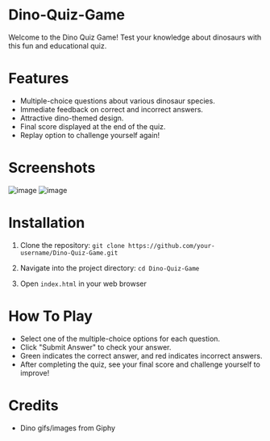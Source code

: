 # Dino-Quiz-Game
Welcome to the Dino Quiz Game! Test your knowledge about dinosaurs with this fun and educational quiz.

# Features
* Multiple-choice questions about various dinosaur species.
* Immediate feedback on correct and incorrect answers.
* Attractive dino-themed design.
* Final score displayed at the end of the quiz.
* Replay option to challenge yourself again!

# Screenshots
![image](https://github.com/ThatGuyAl3xC/Dino-Quiz-Game/assets/62447075/c74ed524-9e9d-4ac7-9efa-8d750ee693a7) 
![image](https://github.com/ThatGuyAl3xC/Dino-Quiz-Game/assets/62447075/f97a90f2-48fb-47a6-8941-fb5552d15685)

# Installation
1. Clone the repository:
   ```git clone https://github.com/your-username/Dino-Quiz-Game.git```
   
3. Navigate into the project directory:
   ```cd Dino-Quiz-Game```

5. Open `index.html` in your web browser

# How To Play
* Select one of the multiple-choice options for each question.
* Click "Submit Answer" to check your answer.
* Green indicates the correct answer, and red indicates incorrect answers.
* After completing the quiz, see your final score and challenge yourself to improve!

# Credits
* Dino gifs/images from Giphy

